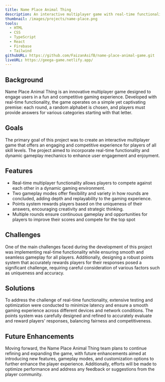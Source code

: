 ```yaml
---
title: Name Place Animal Thing
description: An interactive multiplayer game with real-time functionality that operates on a simple premise, each round, a random alphabet is chosen, and players must provide answers for various categories starting with that letter.
thumbnail: /images/projects/name-place.png
tools:
  - HTML
  - CSS
  - TypeScript
  - React
  - Firebase
  - Tailwind
githubURL: https://github.com/FaizanAsifB/name-place-animal-game.git
liveURL: https://geega-game.netlify.app/
---
```


## Background

Name Place Animal Thing is an innovative multiplayer game designed to engage users in a fun and competitive gaming experience. Developed with real-time functionality, the game operates on a simple yet captivating premise: each round, a random alphabet is chosen, and players must provide answers for various categories starting with that letter.

## Goals

The primary goal of this project was to create an interactive multiplayer game that offers an engaging and competitive experience for players of all skill levels. The project aimed to incorporate real-time functionality and dynamic gameplay mechanics to enhance user engagement and enjoyment.

## Features

- Real-time multiplayer functionality allows players to compete against each other in a dynamic gaming environment.
- Two gameplay modes offer flexibility and variety in how rounds are concluded, adding depth and replayability to the gaming experience.
- Points system rewards players based on the uniqueness of their answers, encouraging creativity and strategic thinking.
- Multiple rounds ensure continuous gameplay and opportunities for players to improve their scores and compete for the top spot

## Challenges

One of the main challenges faced during the development of this project was implementing real-time functionality while ensuring smooth and seamless gameplay for all players. Additionally, designing a robust points system that accurately rewards players for their responses posed a significant challenge, requiring careful consideration of various factors such as uniqueness and accuracy.

## Solutions

To address the challenge of real-time functionality, extensive testing and optimization were conducted to minimize latency and ensure a smooth gaming experience across different devices and network conditions. The points system was carefully designed and refined to accurately evaluate and reward players' responses, balancing fairness and competitiveness.

## Future Enhancements

Moving forward, the Name Place Animal Thing team plans to continue refining and expanding the game, with future enhancements aimed at introducing new features, gameplay modes, and customization options to further enhance the player experience. Additionally, efforts will be made to optimize performance and address any feedback or suggestions from the player community.
